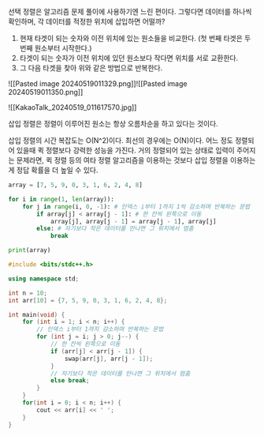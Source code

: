 선택 정렬은 알고리즘 문제 풀이에 사용하기엔 느린 편이다. 그렇다면 데이터를 하나씩 확인하며, 각 데이터를 적정한 위치에 삽입하면 어떨까? 
1. 현재 타겟이 되는 숫자와 이전 위치에 있는 원소들을 비교한다. (첫 번째 타겟은 두 번째 원소부터 시작한다.) 
2. 타겟이 되는 숫자가 이전 위치에 있던 원소보다 작다면 위치를 서로 교환한다. 
3. 그 다음 타겟을 찾아 위와 같은 방법으로 반복한다.

![[Pasted image 20240519011329.png]]![[Pasted image 20240519011350.png]]


![[KakaoTalk_20240519_011617570.jpg]]

삽입 정렬은 정렬이 이루어진 원소는 항상 오름차순을 하고 있다는 것이다. 

삽입 정렬의 시간 복잡도는 O(N^2)이다. 최선의 경우에는 O(N)이다. 어느 정도 정렬되어 있을때 퀵 정렬보다 강력한 성능을 가진다. 거의 정렬되어 있는 상태로 입력이 주어지는 문제라면, 퀵 정렬 등의 여타 정렬 알고리즘을 이용하는 것보다 삽입 정렬을 이용하는게 정답 확률을 더 높일 수 있다. 

``` python
array = [7, 5, 9, 0, 3, 1, 6, 2, 4, 8]

for i in range(1, len(array)):
    for j in range(i, 0, -1): # 인덱스 i부터 1까지 1씩 감소하며 반복하는 문법
        if array[j] < array[j - 1]: # 한 칸씩 왼쪽으로 이동
            array[j], array[j - 1] = array[j - 1], array[j]
        else: # 자기보다 작은 데이터를 만나면 그 위치에서 멈춤
            break

print(array)
```

``` cpp
#include <bits/stdc++.h>

using namespace std;

int n = 10;
int arr[10] = {7, 5, 9, 0, 3, 1, 6, 2, 4, 8};

int main(void) {
    for (int i = 1; i < n; i++) {
        // 인덱스 i부터 1까지 감소하며 반복하는 문법
        for (int j = i; j > 0; j--) {
            // 한 칸씩 왼쪽으로 이동
            if (arr[j] < arr[j - 1]) {
                swap(arr[j], arr[j - 1]);
            }
            // 자기보다 작은 데이터를 만나면 그 위치에서 멈춤
            else break;
        }
    }
    for(int i = 0; i < n; i++) {
        cout << arr[i] << ' ';
    }
}
```


